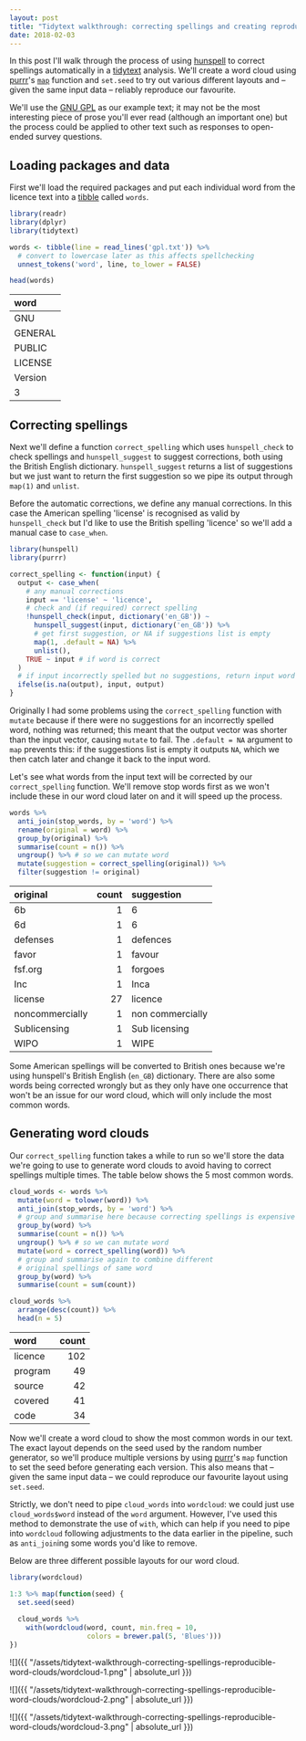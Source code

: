 ```yaml
---
layout: post
title: "Tidytext walkthrough: correcting spellings and creating reproducible word clouds"
date: 2018-02-03
---
```


In this post I'll walk through the process of using [hunspell](https://github.com/ropensci/hunspell) to correct spellings automatically in a [tidytext](https://github.com/juliasilge/tidytext) analysis. We'll create a word cloud using [purrr](http://purrr.tidyverse.org)'s [`map`](http://purrr.tidyverse.org/reference/map.html) function and `set.seed` to try out various different layouts and – given the same input data – reliably reproduce our favourite.

We'll use the [GNU GPL](https://www.gnu.org/licenses/gpl-3.0.en.html) as our example text; it may not be the most interesting piece of prose you'll ever read (although an important one) but the process could be applied to other text such as responses to open-ended survey questions.

## Loading packages and data

First we'll load the required packages and put each individual word from the licence text into a [tibble](http://tibble.tidyverse.org) called `words`.

``` r
library(readr)
library(dplyr)
library(tidytext)

words <- tibble(line = read_lines('gpl.txt')) %>%
  # convert to lowercase later as this affects spellchecking
  unnest_tokens('word', line, to_lower = FALSE)

head(words)
```

| word    |
|:--------|
| GNU     |
| GENERAL |
| PUBLIC  |
| LICENSE |
| Version |
| 3       |

## Correcting spellings

Next we'll define a function `correct_spelling` which uses `hunspell_check` to check spellings and `hunspell_suggest` to suggest corrections, both using the British English dictionary. `hunspell_suggest` returns a list of suggestions but we just want to return the first suggestion so we pipe its output through `map(1)` and `unlist`.

Before the automatic corrections, we define any manual corrections. In this case the American spelling 'license' is recognised as valid by `hunspell_check` but I'd like to use the British spelling 'licence' so we'll add a manual case to `case_when`.

``` r
library(hunspell)
library(purrr)

correct_spelling <- function(input) {
  output <- case_when(
    # any manual corrections
    input == 'license' ~ 'licence',
    # check and (if required) correct spelling
    !hunspell_check(input, dictionary('en_GB')) ~
      hunspell_suggest(input, dictionary('en_GB')) %>%
      # get first suggestion, or NA if suggestions list is empty
      map(1, .default = NA) %>%
      unlist(),
    TRUE ~ input # if word is correct
  )
  # if input incorrectly spelled but no suggestions, return input word
  ifelse(is.na(output), input, output)
}
```

Originally I had some problems using the `correct_spelling` function with `mutate` because if there were no suggestions for an incorrectly spelled word, nothing was returned; this meant that the output vector was shorter than the input vector, causing `mutate` to fail. The `.default = NA` argument to `map` prevents this: if the suggestions list is empty it outputs `NA`, which we then catch later and change it back to the input word.

Let's see what words from the input text will be corrected by our `correct_spelling` function. We'll remove stop words first as we won't include these in our word cloud later on and it will speed up the process.

``` r
words %>%
  anti_join(stop_words, by = 'word') %>%
  rename(original = word) %>%
  group_by(original) %>%
  summarise(count = n()) %>%
  ungroup() %>% # so we can mutate word
  mutate(suggestion = correct_spelling(original)) %>%
  filter(suggestion != original)
```

| original        |  count| suggestion       |
|:----------------|------:|:-----------------|
| 6b              |      1| 6                |
| 6d              |      1| 6                |
| defenses        |      1| defences         |
| favor           |      1| favour           |
| fsf.org         |      1| forgoes          |
| Inc             |      1| Inca             |
| license         |     27| licence          |
| noncommercially |      1| non commercially |
| Sublicensing    |      1| Sub licensing    |
| WIPO            |      1| WIPE             |

Some American spellings will be converted to British ones because we're using hunspell's British English (`en_GB`) dictionary. There are also some words being corrected wrongly but as they only have one occurrence that won't be an issue for our word cloud, which will only include the most common words.

## Generating word clouds

Our `correct_spelling` function takes a while to run so we'll store the data we're going to use to generate word clouds to avoid having to correct spellings multiple times. The table below shows the 5 most common words.

``` r
cloud_words <- words %>%
  mutate(word = tolower(word)) %>%
  anti_join(stop_words, by = 'word') %>%
  # group and summarise here because correcting spellings is expensive
  group_by(word) %>%
  summarise(count = n()) %>%
  ungroup() %>% # so we can mutate word
  mutate(word = correct_spelling(word)) %>%
  # group and summarise again to combine different
  # original spellings of same word
  group_by(word) %>%
  summarise(count = sum(count))

cloud_words %>%
  arrange(desc(count)) %>%
  head(n = 5)
```

| word    |  count|
|:--------|------:|
| licence |    102|
| program |     49|
| source  |     42|
| covered |     41|
| code    |     34|

Now we'll create a word cloud to show the most common words in our text. The exact layout depends on the seed used by the random number generator, so we'll produce multiple versions by using [purrr](http://purrr.tidyverse.org)'s `map` function to set the seed before generating each version. This also means that – given the same input data – we could reproduce our favourite layout using `set.seed`.

Strictly, we don't need to pipe `cloud_words` into `wordcloud`: we could just use `cloud_words$word` instead of the `word` argument. However, I've used this method to demonstrate the use of `with`, which can help if you need to pipe into `wordcloud` following adjustments to the data earlier in the pipeline, such as `anti_join`ing some words you'd like to remove.

Below are three different possible layouts for our word cloud.

``` r
library(wordcloud)

1:3 %>% map(function(seed) {
  set.seed(seed)
  
  cloud_words %>%
    with(wordcloud(word, count, min.freq = 10,
                   colors = brewer.pal(5, 'Blues')))
})
```

![]({{ "/assets/tidytext-walkthrough-correcting-spellings-reproducible-word-clouds/wordcloud-1.png" | absolute_url }})

![]({{ "/assets/tidytext-walkthrough-correcting-spellings-reproducible-word-clouds/wordcloud-2.png" | absolute_url }})

![]({{ "/assets/tidytext-walkthrough-correcting-spellings-reproducible-word-clouds/wordcloud-3.png" | absolute_url }})
